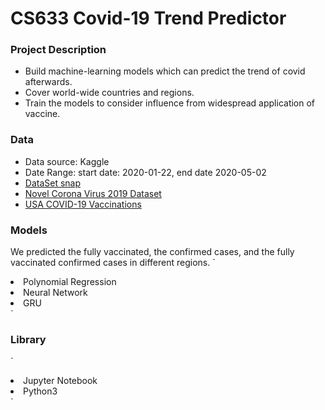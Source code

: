 # CS633 Covid-19 Trend Predictor

### Project Description

<ul>
    <li>Build machine-learning models which can predict the trend of covid afterwards.</li>
    <li>Cover world-wide countries and regions.</li>
    <li>Train the models to consider influence from widespread application of vaccine.</li>
 </ul>

### Data

- Data source: Kaggle
- Date Range: start date: 2020-01-22, end date 2020-05-02
- [DataSet snap](https://github.com/yanliang789/covid_19_trend/blob/main/Data/data%20snap.png)
- [Novel Corona Virus 2019 Dataset](https://www.kaggle.com/sudalairajkumar/novel-corona-virus-2019-dataset?select=covid_19_data.csv)
- [USA COVID-19 Vaccinations](https://www.kaggle.com/paultimothymooney/usa-covid19-vaccinations)

### Models

We predicted the fully vaccinated, the confirmed cases, and the fully vaccinated confirmed cases in different regions.
`

<li>Polynomial Regression</li>
<li>Neural Network</li>
<li>GRU</li>
`

### Library

`

<li>Jupyter Notebook</li>
<li>Python3</li>
`
